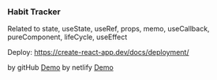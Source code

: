 ### Habit Tracker

Related to state, useState, useRef, props, memo, useCallback, pureComponent, lifeCycle, useEffect


Deploy: https://create-react-app.dev/docs/deployment/

by gitHub <a href="https://minqan.github.io/habit_tracker/" class="btn-success">Demo</a>
by netlify <a href="https://62cf891ee471a476bc35dbd4--minq-habit-tracker.netlify.app">Demo</a>

